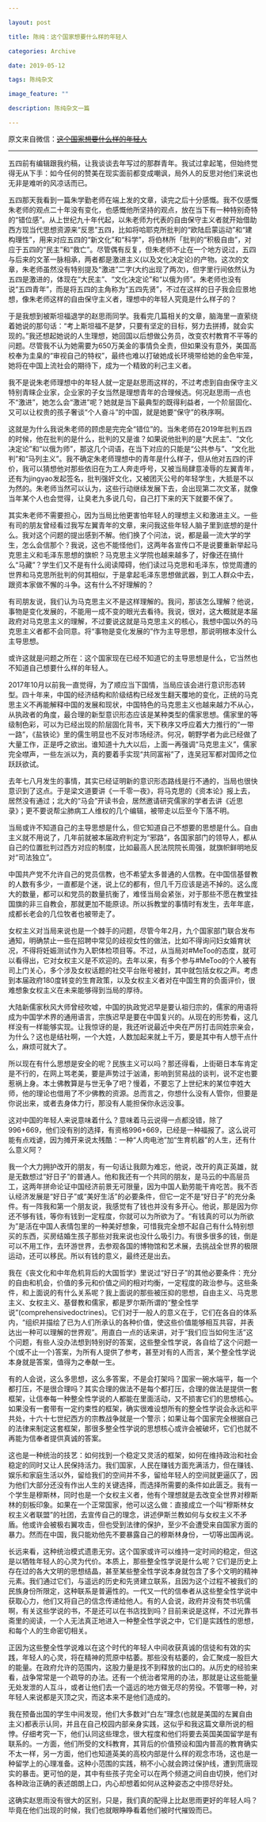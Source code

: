 ```yaml
---

layout: post

title: 陈纯：这个国家想要什么样的年轻人

categories: Archive

date: 2019-05-12

tags: 陈纯杂文

image_feature: ""

description: 陈纯杂文一篇

---
```


原文来自微信：~~[这个国家想要什么样的年轻人](https：//mp.weixin.qq.com/s？__biz=Mzg2NzE4OTY4MA==&mid=2247483667&idx=1&sn=e9386157e2389cb445816661afee0714&chksm=cebe17ccf9c99edac75db46f6ef12fdba2189e1e74cc5d17f4932f501714c9262c22548591d6&mpshare=1&scene=1&srcid=&pass_ticket=THkqgK41HfOL7EixK%2FQPL7Qzdymh2FzlqYLE2ldjxiQ4%2B4RaDdnKVp2IS1GqLcY2#rd)~~

---

五四前有编辑跟我约稿，让我谈谈去年写过的那群青年。我试过拿起笔，但始终觉得无从下手：如今任何的赞美在现实面前都变成嘲讽，局外人的反思对他们来说也无非是难听的风凉话而已。

五四那天我看到一篇朱学勤老师在端上发的文章，读完之后十分感慨。我不仅感慨朱老师的观点二十年没有变化，也感慨他所坚持的观点，放在当下有一种特别奇特的“错位感”。从上世纪九十年代起，以朱老师为代表的自由保守主义者就开始借助西方现当代思想资源来“反思”五四，比如将哈耶克所批判的“欧陆启蒙运动”和“建构理性”，用来对应五四的“新文化”和“科学”，将伯林所「批判的“积极自由”，对应于五四的“民主”和“救亡”。尽管偶有反复，但朱老师不止在一个地方说过，五四与后来的文革一脉相承，两者都是激进主义(以及文化决定论)的产物。这次的文章，朱老师虽然没有特别提及“激进”二字(大约出现了两次)，但字里行间依然认为五四是激进的，体现在“大民主”、“文化决定论”和“以俄为师”。朱老师也没有说“五四青年”，而是将五四的主角称为“五四先贤”，不过在这样的日子我会应景地想，像朱老师这样的自由保守主义者，理想中的年轻人究竟是什么样子的？

于是我想到被斯坦福退学的赵思雨同学。我看完几篇相关的文章，脑海里一直萦绕着她说的那句话：“考上斯坦福不是梦，只要有坚定的目标，努力去拼搏，就会实现的。”我还想起她说的人生理想，她回国以后想做公务员，改变农村教育不平等的问题。尽管我不认为她需要为650万美金的事情负全责，但如果没有意外，美国高校奉为圭臬的“审视自己的特权”，最终也难以打破她成长环境带给她的金色牢笼，她将在中国上流社会的期待下，成为一个精致的利己主义者。

我不是说朱老师理想中的年轻人就一定是赵思雨这样的，不过考虑到自由保守主义特别青睐企业家，企业家的子女当然是理想青年的合理候选。何况赵思雨一点也不“激进”，她怎么会“激进”呢？她就是当下最典型的既得利益者，一个阶层固化、又可以让权贵的孩子奢谈“个人奋斗”的中国，就是她要“保守”的秩序啊。

这就是为什么我说朱老师的顾虑是完完全“错位”的。当朱老师在2019年批判五四的时候，他在批判的是什么，批判的又是谁？如果说他批判的是“大民主”、“文化决定论”和“以俄为师”，那这几个词语，在当下对应的只能是“公共参与”、“文化批判”和“马列主义”。我不确定朱老师理想中的青年是什么样子，但从他对五四的评价，我可以猜想他对那些依旧在为工人奔走呼号，又被当局肆意凌辱的左翼青年，还有为jingyao发起签名，批判强奸文化，又被团灭公号的年轻学生，大抵是不以为然的。朱老师当然可以认为，这些行动继续发展下去，会出现第二次文革，就像当年某个人也会觉得，让臭老九多说几句，自己打下来的天下就要不保了。

其实朱老师不需要担心，因为当局比他更害怕年轻人的理想主义和激进主义。一些有司的朋友曾经看过我写左翼青年的文章，来问我这些年轻人脑子里到底想的是什么。我对这个问题的提出感到不解。他们换了个问法，说，都是最一流大学的学生，怎么会信那个？我说，这也不能怪他们，这两年各宣传口不是说要重新举起马克思主义和毛泽东思想的旗帜？马克思主义学院也越来越多了，好像还在搞什么“马藏”？学生们又不是有什么阅读障碍，他们读过马克思和毛泽东，惊觉周遭的世界和马克思所批判的何其相似，于是拿起毛泽东思想做武器，到工人群众中去，跟资本家做不懈的斗争。这有什么不好理解的？

有司朋友说，我们认为马克思主义不是这样理解的。我问，那该怎么理解？他说，事物是变化发展的，不能用一成不变的眼光去看待。我说，很对，这大概就是本届政府对马克思主义的理解，不过要说这就是马克思主义的核心，我想中国以外的马克思主义者都不会同意。将“事物是变化发展的”作为主导思想，那说明根本没什么主导思想。

或许这就是问题之所在：这个国家现在已经不知道它的主导思想是什么，它当然也不知道自己想要什么样的年轻人。

2017年10月以前我一直觉得，为了顺应当下国情，当局应该会进行意识形态转型。四十年来，中国的经济结构和阶级结构已经发生翻天覆地的变化，正统的马克思主义不再能解释中国的发展和现状，中国特色的马克思主义也越来越力不从心，从执政者的角度，最合理的新型意识形态应该是某种类型的儒家思想。儒家里的等级制色彩，可以为已经出现的阶层固化背书，天下秩序又呼应着大力推行的“一带一路”，《盐铁论》里的儒生明显也不反对市场经济。何况，朝野学者为此已经做了大量工作，正是呼之欲出。谁知道十九大以后，上面一再强调“马克思主义”，儒家完全噤声，一些左派以为，真的要着手实现“共同富裕”了，连吴冠军都对国师之位跃跃欲试。

去年七八月发生的事情，其实已经证明新的意识形态路线是行不通的，当局也很快意识到了这点。于是梁文道要讲《一千零一夜》，将马克思的《资本论》报上去，居然没有通过；北大的“马会”开读书会，居然邀请研究儒家的学者去讲《近思录》；更不要说帮尘肺病工人维权的几个编辑，被带走以后至今下落不明。

当局或许不知道自己的主导思想是什么，但它知道自己不想要的思想是什么。自由主义就不用说了，几年前就被本届政府判定为“邪路”，各国家部门的领导人，都从自己的位置批判过西方对应的制度，比如最高人民法院院长周强，就旗帜鲜明地反对“司法独立”。

中国共产党不允许自己的党员信教，也不希望太多普通的人信教。在中国信基督教的人数有多少，一直都是个迷，说上亿的都有，但几千万应该是逃不掉的。这么庞大的数量，都可以和党员的数量抗衡了，难怪当局会紧张，对于那些不愿在教堂挂国旗的非三自教会，那就更加不能原谅。所以拆教堂的事情时有发生，去年年底，成都长老会的几位牧者也被带走了。

女权主义对当局来说也是一个棘手的问题，尽管今年2月，九个国家部门联合发布通知，明确禁止一些在招聘中常见的歧视女性的做法，比如不得询问妇女婚育状况，不得将妊娠测试作为入职体检项目等。不过，从当局对#MeToo的态度，就可以看得出，它对女权主义是不欢迎的。去年以来，有多个参与#MeToo的个人被有司上门关心，多个涉及女权话题的社交平台账号被封，其中就包括女权之声。考虑到本届政府180度转变的生育政策，以及女权主义者对在中国生育的负面评价，很难想象女权主义在未来能够得到当局的厚待。

大陆新儒家秋风大师曾经吹嘘，中国的执政党迟早是要认祖归宗的，儒家的用语将成为中国学术界的通用语言，宗族迟早是要在中国复兴的。从现在的形势看，这几样没有一样能够实现。让我惊讶的是，我还听说最近中央在严厉打击同姓宗亲会，为什么？这也是结社啊，一个大姓，人数加起来就上千万，要是其中有人想干点什么，麻烦可就大了。

所以现在有什么思想是安全的呢？民族主义可以吗？那还得看，上街砸日本车肯定是不行的，在网上骂老美，要是声势过于汹涌，影响到贸易战的谈判，说不定也要惹祸上身。本土佛教算是与世无争了吧？慢着，不要忘了上世纪末的某位李姓大师，他的理论也借用了不少佛教的资源。总而言之，你想什么没有人管你，但要是你说出来，或者去身体力行，那没有人能担保你永远没事。

这对中国的年轻人来说意味着什么？意味着马云说得一点都没错，除了996+669，他们没有别的选择，有资格996+669，已经是一种福报了。这么说可能有点戏谑，因为摊开来说太残酷：一种“人肉电池”加“生育机器”的人生，还有什么意义阿？

我一个大力拥护改开的朋友，有一句话让我颇为难忘，他说，改开的真正英雄，就是无数想过“好日子”的普通人。他和我还有一个共同的朋友，是马云的中高层员工，这两年拼命论证中国经济前景无可限量，因为中国人勤劳能干肯吃苦。我不否认经济发展是“好日子”或“美好生活”的必要条件，但它一定不是“好日子”的充分条件。有一阵我和第一个朋友说，我感觉有了钱也并没有多开心。他说，那是因为你还不够有钱，等你有钱到一定程度，你就可以为所欲为了。“有钱真的可以为所欲为”是活在中国人表情包里的一种美好想象，可惜我完全想不起自己有什么特别想买的东西，买房结婚生孩子那些对我来说也没什么吸引力。有很多很多的钱，倒是可以不用工作，去环游世界，去参观各国的博物馆和艺术展，去挑战全世界的极限运动，还可以移民。所以有钱的意义，最终还是出去。

我在《丧文化和中年危机背后的大国哲学》里说过“好日子”的其他必要条件：充分的自由和机会，价值的多元和价值之间的相对均衡，一定程度的政治参与。这些条件，和上面说的有什么关系呢？我上面说的那些被压抑的思想，自由主义、马克思主义、女权主义、基督教和儒家，都是罗尔斯所谓的“整全性学说”(comprehensivedoctrines)。它们对于一般人的意义在于，它们在各自的体系内，“组织并描绘了已为人们所承认的各种价值，使这些价值能够相互共容，并表达出一种可以理解的世界观”。用直白一点的话来讲，对于“我们应当如何生活”这个问题，有些人没办法想到特别好的答案，这些整全性学说，各自给了这个问题一个(或不止一个)答案，为所有人提供了参考，甚至对有的人而言，某个整全性学说本身就是答案，值得为之奉献一生。

有的人会说，这么多思想，这么多答案，不是会打架吗？国家一碗水端平，每一个都打压，不是很合理吗？其实合理的做法不是每个都打压，合理的做法是提供一套框架，让信奉每一种整全性学说的人都能在里面活动，又不损害它们的思想核心。如果没有一套带有一定约束性的框架，确实很难设想所有的整全性学说会永远和平共处，十六十七世纪西方的宗教战争就是一个警示；如果让每个国家完全根据自己的法律来制定这套框架，那很多整全性学说的思想核心或许会被破坏，它们也就不再能为信奉者提供真诚的答案。

这也是一种统治的技艺：如何找到一个稳定又灵活的框架，如何在维持政治和社会稳定的同时又让人民保持活力。我们国家，人民在赚钱方面充满活力，但在赚钱、娱乐和家庭生活以外，留给我们的空间并不多，留给年轻人的空间就更逼仄了，因为他们大部分还没有作出人生的关键选择，而选择所需要的条件如此匮乏。我有一个学生是穆斯林，同时也是一个女权主义者，他有个理想就是去改变全世界对穆斯林的刻板印象。如果在一个正常国家，他可以这么做：直接成立一个叫“穆斯林女权主义者联盟”的社团，去宣传自己的理念，讲述伊斯兰教如何与女权主义不矛盾。他或许会被极右翼攻击，但也受到法律的保护，至少不会遭受来自国家方面的暴力。然而在中国，我只能劝他先不要暴露自己的穆斯林身份，一切等出国再说。

长远来看，这种统治模式遗患无穷。这个国家或许可以维持一定时间的稳定，但这是以牺牲年轻人的心灵为代价。本质上，那些整全性学说是什么呢？它们是历史上存在过的各大文明的思想结晶，甚至某些整全性学说本身就包含了多个文明的精神元素。我们通过它们，与遥远的历史和先贤建立联系，且因为这个过程不被我们的民族身份所限定，这种联系是普遍性的。一代又一代的信奉者从这些整全性学说中获取心力，他们又将自己的信念传递给他人。有的人会说，政府并没有焚书坑儒啊，有关这些学说的书，不是还可以在书店找到吗？目前来说是这样，不过光靠书斋里的阅读，一个人无法真正地进入一种整全性学说之中，它们是实践性的思想，和每个人的生命密切相关。

正因为这些整全性学说难以在这个时代的年轻人中间收获真诚的信徒和有效的实践，年轻人的心灵，将在精神的荒原中枯萎。那些没有枯萎的，会汇聚成一股巨大的能量。在政府允许的范围内，这股力量是找不到释放的出口的。从历史的经验来看，战争常常是一个疏导的办法。还有一个统治者常用的办法，那就是让这些能量无处发泄的人互斗，或者让他们去一个遥远的地方做无尽的劳役。不管哪一种，对年轻人来说都是灭顶之灾，而这本来不是他们造成的。

我在预备出国的学生中间发现，他们大多数对“白左”理念(也就是美国的左翼自由主义)都表示认同，并且在自己校园内部亲身实践，这似乎和我这篇文章所说的相悖。仔细考究一下，他们认同这些理念，很大程度和他们将要去英国美国留学是有联系的。一方面，他们所受的文科教育，其背后的价值预设和国内普高的教育确实不太一样，另一方面，他们也知道英美的高校内部是什么样的观念市场，这也是一种留学上的心理准备。这种小范围的实践，稍不小心就会跨过保护线，遭到荒唐现实的暴击。更可怕的是，其中有些孩子完全可以在两个频道之间自由切换，他们对各种政治正确的表述朗朗上口，内心却想着如何从这种姿态之中捞尽好处。

这确实赵思雨没有很大的区别，只是，我们真的配得上比赵思雨更好的年轻人吗？毕竟在他们出现的时候，我们也就眼睁睁看着他们被时代摧毁而已。
